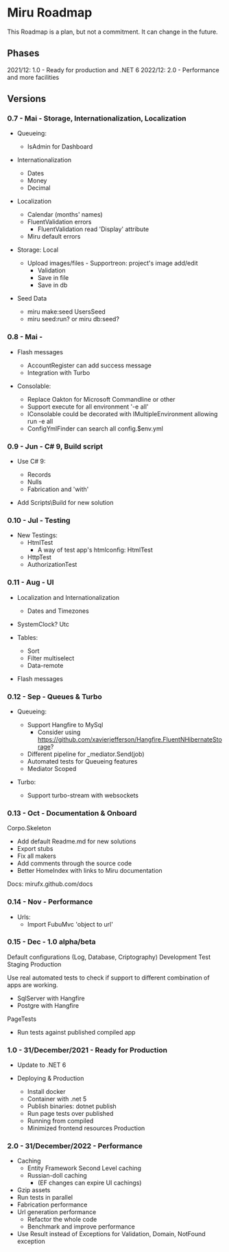 # Miru Roadmap

This Roadmap is a plan, but not a commitment. It can change in the future.

## Phases

2021/12: 1.0 - Ready for production and .NET 6
2022/12: 2.0 - Performance and more facilities

## Versions

### 0.7 - Mai - Storage, Internationalization, Localization

- Queueing:
  - IsAdmin for Dashboard
  
- Internationalization
  - Dates
  - Money
  - Decimal 
  
- Localization
  - Calendar (months' names)
  - FluentValidation errors
    - FluentValidation read 'Display' attribute
  - Miru default errors

- Storage: Local
  - Upload images/files - Supportreon: project's image add/edit
    - Validation
    - Save in file
    - Save in db
 
- Seed Data
  - miru make:seed UsersSeed
  - miru seed:run? or miru db:seed?
  
### 0.8 - Mai -

- Flash messages
  - AccountRegister can add success message
  - Integration with Turbo

- Consolable:
  - Replace Oakton for Microsoft Commandline or other
  - Support execute for all environment '-e all'
  - IConsolable could be decorated with IMultipleEnvironment allowing run -e all
  - ConfigYmlFinder can search all config.$env.yml
  
### 0.9 - Jun - C# 9, Build script

- Use C# 9:
    - Records
    - Nulls
    - Fabrication and 'with'

- Add Scripts\Build for new solution

### 0.10 - Jul - Testing

- New Testings:
    - HtmlTest
        - A way of test app's htmlconfig: HtmlTest
    - HttpTest
    - AuthorizationTest

### 0.11 - Aug - UI

- Localization and Internationalization
    - Dates and Timezones

- SystemClock? Utc

- Tables:
    - Sort
    - Filter multiselect
    - Data-remote

- Flash messages

### 0.12 - Sep - Queues & Turbo

- Queueing:
  - Support Hangfire to MySql
    - Consider using https://github.com/xavierjefferson/Hangfire.FluentNHibernateStorage?
  - Different pipeline for _mediator.Send(job)
  - Automated tests for Queueing features
  - Mediator Scoped
  
- Turbo:
    - Support turbo-stream with websockets

### 0.13 - Oct - Documentation & Onboard

Corpo.Skeleton
- Add default Readme.md for new solutions
- Export stubs
- Fix all makers
- Add comments through the source code
- Better HomeIndex with links to Miru documentation

Docs:
mirufx.github.com/docs

### 0.14 - Nov - Performance

- Urls:
  - Import FubuMvc 'object to url'
  
### 0.15 - Dec - 1.0 alpha/beta

Default configurations (Log, Database, Criptography)
Development
Test
Staging
Production

Use real automated tests to check if support to different combination of apps are working.
- SqlServer with Hangfire
- Postgre with Hangfire

PageTests
- Run tests against published compiled app

### 1.0 - 31/December/2021 - Ready for Production

- Update to .NET 6

- Deploying & Production
    - Install docker
    - Container with .net 5
    - Publish binaries: dotnet publish
    - Run page tests over published
    - Running from compiled
    - Minimized frontend resources Production

### 2.0 - 31/December/2022 - Performance

- Caching
  - Entity Framework Second Level caching
  - Russian-doll caching
    - (EF changes can expire UI cachings)
- Gzip assets
- Run tests in parallel
- Fabrication performance
- Url generation performance
  - Refactor the whole code
  - Benchmark and improve performance
- Use Result instead of Exceptions for Validation, Domain, NotFound exception